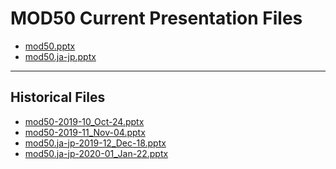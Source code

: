 <!--
This is a machine generated file,
and should not be edited,
as it will be overwritten with future updates.

If you have questions around this process
please contact Scott Cate
-->

# MOD50 Current Presentation Files

- [mod50.pptx](https://globaleventcdn.blob.core.windows.net/assets/mod/mod50/mod50.pptx)
- [mod50.ja-jp.pptx](https://globaleventcdn.blob.core.windows.net/assets/mod/mod50/mod50.ja-jp.pptx)
---
## Historical Files
- [mod50-2019-10_Oct-24.pptx](https://globaleventcdn.blob.core.windows.net/assets/mod/mod50/mod50-2019-10_Oct-24.pptx)
- [mod50-2019-11_Nov-04.pptx](https://globaleventcdn.blob.core.windows.net/assets/mod/mod50/mod50-2019-11_Nov-04.pptx)
- [mod50.ja-jp-2019-12_Dec-18.pptx](https://globaleventcdn.blob.core.windows.net/assets/mod/mod50/mod50.ja-jp-2019-12_Dec-18.pptx)
- [mod50.ja-jp-2020-01_Jan-22.pptx](https://globaleventcdn.blob.core.windows.net/assets/mod/mod50/mod50.ja-jp-2020-01_Jan-22.pptx)


